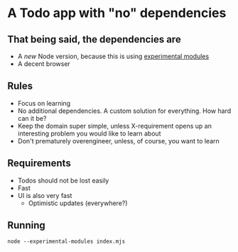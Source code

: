 # A Todo app with "no" dependencies

## That being said, the dependencies are

* A _new_ Node version, because this is using [experimental modules](https://nodejs.org/api/esm.html)
* A decent browser

## Rules

* Focus on learning
* No additional dependencies. A custom solution for everything. How hard can it be?
* Keep the domain super simple, unless X-requirement opens up an interesting problem you would like to learn about
* Don't prematurely overengineer, unless, of course, you want to learn

## Requirements

* Todos should not be lost easily
* Fast
* UI is also very fast
  * Optimistic updates (everywhere?)

## Running

```
node --experimental-modules index.mjs
```
